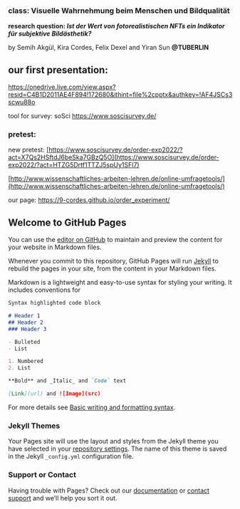 

### class: Visuelle Wahrnehmung beim Menschen und Bildqualität
**research question: _Ist der Wert von fotorealistischen NFTs ein Indikator für subjektive Bildästhetik?_**

by Semih Akgül, Kira Cordes, Felix Dexel and Yiran Sun
**@TUBERLIN**

## our first presentation:
https://onedrive.live.com/view.aspx?resid=C4B1D2011AE4F894!172680&ithint=file%2cpptx&authkey=!AF4JSCs3scwu88o

tool for survey: soSci https://www.soscisurvey.de/
### pretest:
new pretest: [https://www.soscisurvey.de/order-exp2022/?act=X7Qs2HSftdJ6beSka7GBzQ5O](https://www.soscisurvey.de/order-exp2022/?act=HTZG5Drtf1TTZJ5spUy1SFl7)

[http://www.wissenschaftliches-arbeiten-lehren.de/online-umfragetools/](http://www.wissenschaftliches-arbeiten-lehren.de/online-umfragetools/)

our page: https://9-cordes.github.io/order_experiment/

## Welcome to GitHub Pages

You can use the [editor on GitHub](https://github.com/9-cordes/order_experiment/edit/main/README.md) to maintain and preview the content for your website in Markdown files.

Whenever you commit to this repository, GitHub Pages will run [Jekyll](https://jekyllrb.com/) to rebuild the pages in your site, from the content in your Markdown files.

Markdown is a lightweight and easy-to-use syntax for styling your writing. It includes conventions for

```markdown
Syntax highlighted code block

# Header 1
## Header 2
### Header 3

- Bulleted
- List

1. Numbered
2. List

**Bold** and _Italic_ and `Code` text

[Link](url) and ![Image](src)
```

For more details see [Basic writing and formatting syntax](https://docs.github.com/en/github/writing-on-github/getting-started-with-writing-and-formatting-on-github/basic-writing-and-formatting-syntax).

### Jekyll Themes

Your Pages site will use the layout and styles from the Jekyll theme you have selected in your [repository settings](https://github.com/9-cordes/order_experiment/settings/pages). The name of this theme is saved in the Jekyll `_config.yml` configuration file.

### Support or Contact

Having trouble with Pages? Check out our [documentation](https://docs.github.com/categories/github-pages-basics/) or [contact support](https://support.github.com/contact) and we’ll help you sort it out.
